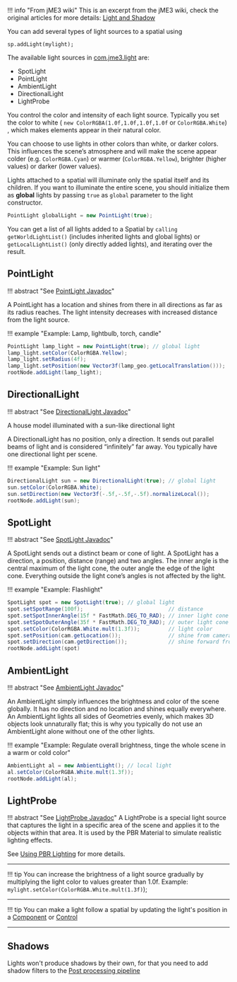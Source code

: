 !!! info "From jME3 wiki"
    This is an excerpt from the jME3 wiki, check the original articles for more details: [Light and Shadow](https://wiki.jmonkeyengine.org/docs/3.4/core/light/light_and_shadow.html)

You can add several types of light sources to a spatial using 

`sp.addLight(mylight);`

The available light sources in [com.​jme3.​light](https://javadoc.ngengine.org/com/jme3/light/package-summary.html) are:

- SpotLight
- PointLight
- AmbientLight
- DirectionalLight
- LightProbe

You control the color and intensity of each light source. Typically you set the color to white ( `new ColorRGBA(1.0f,1.0f,1.0f,1.0f` or `ColorRGBA.White`) , which makes elements appear in their natural color.

You can choose to use lights in other colors than white, or darker colors. This influences the scene’s atmosphere and will make the scene appear colder (e.g. `ColorRGBA.Cyan`) or warmer (`ColorRGBA.Yellow`), brighter (higher values) or darker (lower values).


Lights attached to a spatial will illuminate only the spatial itself and its children. If you want to illuminate the entire scene, you should initialize them as **global** lights by passing `true` as `global` parameter to the light constructor.

```java
PointLight globalLight = new PointLight(true);
```

You can get a list of all lights added to a Spatial by `calling getWorldLightList()` (includes inherited lights and global lights) or `getLocalLightList()` (only directly added lights), and iterating over the result.


## PointLight
!!! abstract "See [PointLight Javadoc](https://javadoc.ngengine.org/com/jme3/light/PointLight.html)"


A PointLight has a location and shines from there in all directions as far as its radius reaches. The light intensity decreases with increased distance from the light source.


!!! example "Example: Lamp, lightbulb, torch, candle"

```java
PointLight lamp_light = new PointLight(true); // global light
lamp_light.setColor(ColorRGBA.Yellow);
lamp_light.setRadius(4f);
lamp_light.setPosition(new Vector3f(lamp_geo.getLocalTranslation()));
rootNode.addLight(lamp_light);
```

## DirectionalLight
!!! abstract "See [DirectionalLight Javadoc](https://javadoc.ngengine.org/com/jme3/light/DirectionalLight.html)"

A house model illuminated with a sun-like directional light

A DirectionalLight has no position, only a direction. It sends out parallel beams of light and is considered “infinitely” far away. You typically have one directional light per scene. 


!!! example "Example: Sun light"

```java
DirectionalLight sun = new DirectionalLight(true); // global light
sun.setColor(ColorRGBA.White);
sun.setDirection(new Vector3f(-.5f,-.5f,-.5f).normalizeLocal());
rootNode.addLight(sun);
```


## SpotLight

!!! abstract "See [SpotLight Javadoc](https://javadoc.ngengine.org/com/jme3/light/SpotLight.html)"

A SpotLight sends out a distinct beam or cone of light. A SpotLight has a direction, a position, distance (range) and two angles. The inner angle is the central maximum of the light cone, the outer angle the edge of the light cone. Everything outside the light cone’s angles is not affected by the light.

!!! example "Example: Flashlight"

```java
SpotLight spot = new SpotLight(true); // global light
spot.setSpotRange(100f);                           // distance
spot.setSpotInnerAngle(15f * FastMath.DEG_TO_RAD); // inner light cone (central beam)
spot.setSpotOuterAngle(35f * FastMath.DEG_TO_RAD); // outer light cone (edge of the light)
spot.setColor(ColorRGBA.White.mult(1.3f));         // light color
spot.setPosition(cam.getLocation());               // shine from camera loc
spot.setDirection(cam.getDirection());             // shine forward from camera loc
rootNode.addLight(spot)
```

## AmbientLight

!!! abstract "See [AmbientLight Javadoc](https://javadoc.ngengine.org/com/jme3/light/AmbientLight.html)"

An AmbientLight simply influences the brightness and color of the scene globally. It has no direction and no location and shines equally everywhere. An AmbientLight lights all sides of Geometries evenly, which makes 3D objects look unnaturally flat; this is why you typically do not use an AmbientLight alone without one of the other lights.

!!! example "Example: Regulate overall brightness, tinge the whole scene in a warm or cold color"

```java
AmbientLight al = new AmbientLight(); // local light
al.setColor(ColorRGBA.White.mult(1.3f));
rootNode.addLight(al);
```


## LightProbe
!!! abstract "See [LightProbe Javadoc](https://javadoc.ngengine.org/com/jme3/light/LightProbe.html)"
A LightProbe is a special light source that captures the light in a specific area of the scene and applies it to the objects within that area. It is used by the PBR Material to simulate realistic lighting effects.

See [Using PBR Lighting](../materials/index.md#using-pbr-lighting) for more details.

---


!!! tip
    You can increase the brightness of a light source gradually by multiplying the light color to values greater than 1.0f.
    Example: `mylight.setColor(ColorRGBA.White.mult(1.3f)`);


---

!!! tip 
    You can make a light follow a spatial by updating the light's position in a [Component](./components/index.md) or [Control](./controls.md)

--- 
    
    

## Shadows

Lights won't produce shadows by their own, for that you need to add shadow filters to the [Post processing pipeline](../postprocessing/index.md#shadows)